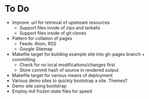 # To Do

- Improve .url for retrieval of upstream resources
    - Support files inside of zips and tarballs
    - Support files inside of git clones
- Pattern for collation of pages
    - Feeds: Atom, RSS
    - Google Sitemap
- Makefile target for building example site into gh-pages branch + committing
    - Check for no local modifications/changes first
    - Store commit hash of source in rendered output
- Makefile target for various means of deployment
- Various demo sites to quickly bootstrap a site. Themes?
- Demo site using bootstrap
- Employ m4 frozen state files for speed
